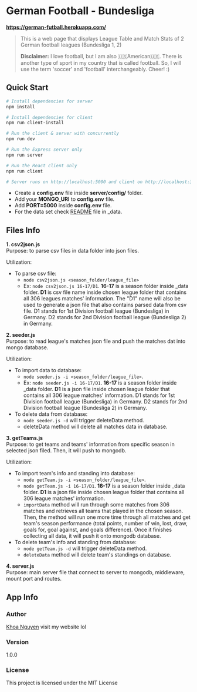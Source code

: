 # German Football - Bundesliga
 **https://german-futball.herokuapp.com/**

>This is a web page that displays League Table and Match Stats of 2 German football leagues (Bundesliga 1, 2)
>
> **Disclaimer:**
> I love football, but I am also :us:American:us:. There is another type of sport in my country that is called football. So, I will use the term 'soccer' and 'football' interchangeably. Cheer! :)

## Quick Start

```bash
# Install dependencies for server
npm install

# Install dependencies for client
npm run client-install

# Run the client & server with concurrently
npm run dev

# Run the Express server only
npm run server

# Run the React client only
npm run client

# Server runs on http://localhost:5000 and client on http://localhost:3000
```

- Create a **config.env** file inside **server/config/** folder.
- Add your **MONGO_URI** to **config.env** file.
- Add **PORT=5000** inside **config.env** file.
- For the data set check [README](server/_data) file in \_data.

## Files Info

**1. csv2json.js**<br/>
Purpose: to parse csv files in data folder into json files.<br/>

Utilization:

- To parse csv file:
  - `node csv2json.js <season_folder/league_file>`
  - Ex: `node csv2json.js 16-17/D1`. **16-17** is a season folder inside \_data folder. **D1** is csv file name inside chosen league folder that contains all 306 leagues matches' information. The "D1" name will also be used to generate a json file that also contains parsed data from csv file. D1 stands for 1st Division football league (Bundesliga) in Germany. D2 stands for 2nd Division football league (Bundesliga 2) in Germany.

**2. seeder.js**<br/>
Purpose: to read league's matches json file and push the matches dat into mongo database.<br/>

Utilization:

- To import data to database:
  - `node seeder.js -i <season_folder/league_file>`.
  - Ex: `node seeder.js -i 16-17/D1`. **16-17** is a season folder inside \_data folder. **D1** is a json file inside chosen league folder that contains all 306 league matches' information. D1 stands for 1st Division football league (Bundesliga) in Germany. D2 stands for 2nd Division football league (Bundesliga 2) in Germany.
- To delete data from database:
  - `node seeder.js -d` will trigger deleteData method.
  - deleteData method will delete all matches data in database.

**3. getTeams.js**<br/>
Purpose: to get teams and teams' information from specific season in selected json filed. Then, it will push to mongodb.<br/>

Utilization:

- To import team's info and standing into database:
  - `node getTeam.js -i <season_folder/league_file>`.
  - `node getTeam.js -i 16-17/D1`. **16-17** is a season folder inside \_data folder. **D1** is a json file inside chosen league folder that contains all 306 league matches' information.
  - `importData` method will run through some matches from 306 matches and retrieves all teams that played in the chosen season. Then, the method will run one more time through all matches and get team's season performance (total points, number of win, lost, draw, goals for, goal against, and goals difference). Once it finishes collecting all data, it will push it onto mongodb database.
- To delete team's info and standing from database:
  - `node getTeam.js -d` will trigger deleteData method.
  - `deleteData` method will delete team's standings on database.

**4. server.js**<br/>
Purpose: main server file that connect to server to mongodb, middleware, mount port and routes. <br/>

## App Info

### Author

[Khoa Nguyen](https://henrykhoanguyen.github.io/)
visit my website lol

### Version

1.0.0

### License

This project is licensed under the MIT License
